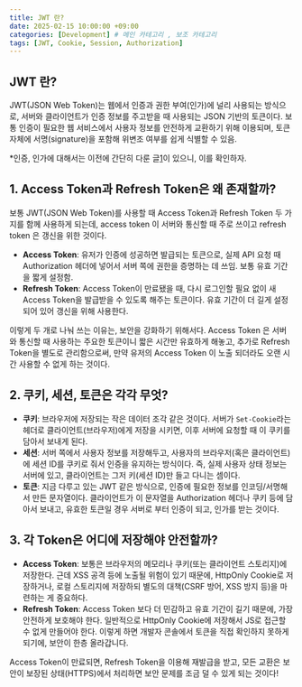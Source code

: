 ```yaml
---
title: JWT 란?
date: 2025-02-15 10:00:00 +09:00
categories: [Development] # 메인 카테고리 , 보조 카테고리
tags: [JWT, Cookie, Session, Authorization]
---
```


## JWT 란?

JWT(JSON Web Token)는 웹에서 인증과 권한 부여(인가)에 널리 사용되는 방식으로, 서버와 클라이언트가 인증 정보를 주고받을 때 사용되는 JSON 기반의 토큰이다. 보통 인증이 필요한 웹 서비스에서 사용자 정보를 안전하게 교환하기 위해 이용되며, 토큰 자체에 서명(signature)을 포함해 위변조 여부를 쉽게 식별할 수 있음.

*인증, 인가에 대해서는 이전에 간단히 다룬 글[1]이 있으니, 이를 확인하자.

## 1. Access Token과 Refresh Token은 왜 존재할까?

보통 JWT(JSON Web Token)를 사용할 때 Access Token과 Refresh Token 두 가지를 함께 사용하게 되는데, access token 이 서버와 통신할 때 주로 쓰이고 refresh token 은 갱신을 위한 것이다.

- **Access Token**: 유저가 인증에 성공하면 발급되는 토큰으로, 실제 API 요청 때 Authorization 헤더에 넣어서 서버 쪽에 권한을 증명하는 데 쓰임. 보통 유효 기간을 짧게 설정함.
- **Refresh Token**: Access Token이 만료됐을 때, 다시 로그인할 필요 없이 새 Access Token을 발급받을 수 있도록 해주는 토큰이다. 유효 기간이 더 길게 설정되어 있어 갱신을 위해 사용한다.

이렇게 두 개로 나눠 쓰는 이유는, 보안을 강화하기 위해서다. Access Token 은 서버와 통신할 때 사용하는 주요한 토큰이니 짧은 시간만 유효하게 해놓고, 추가로 Refresh Token을 별도로 관리함으로써, 만약 유저의 Access Token 이 노출 되더라도 오랜 시간 사용할 수 없게 하는 것이다.

## 2. 쿠키, 세션, 토큰은 각각 무엇?

- **쿠키**: 브라우저에 저장되는 작은 데이터 조각 같은 것이다. 서버가 `Set-Cookie`라는 헤더로 클라이언트(브라우저)에게 저장을 시키면, 이후 서버에 요청할 때 이 쿠키를 담아서 보내게 된다.
- **세션**: 서버 쪽에서 사용자 정보를 저장해두고, 사용자의 브라우저(혹은 클라이언트)에 세션 ID를 쿠키로 줘서 인증을 유지하는 방식이다. 즉, 실제 사용자 상태 정보는 서버에 있고, 클라이언트는 그저 키(세션 ID)만 들고 다니는 셈이다.
- **토큰**: 지금 다루고 있는 JWT 같은 방식으로, 인증에 필요한 정보를 인코딩/서명해서 만든 문자열이다. 클라이언트가 이 문자열을 Authorization 헤더나 쿠키 등에 담아서 보내고, 유효한 토큰일 경우 서버로 부터 인증이 되고, 인가를 받는 것이다.

## 3. 각 Token은 어디에 저장해야 안전할까?

- **Access Token**: 보통은 브라우저의 메모리나 쿠키(또는 클라이언트 스토리지)에 저장한다. 근데 XSS 공격 등에 노출될 위험이 있기 때문에, HttpOnly Cookie로 저장하거나, 로컬 스토리지에 저장하되 별도의 대책(CSRF 방어, XSS 방지 등)을 마련하는 게 중요하다.
- **Refresh Token**: Access Token 보다 더 민감하고 유효 기간이 길기 때문에, 가장 안전하게 보호해야 한다. 일반적으로 HttpOnly Cookie에 저장해서 JS로 접근할 수 없게 만들어야 한다.
이렇게 하면 개발자 콘솔에서 토큰을 직접 확인하지 못하게 되기에, 보안이 한층 올라갑니다.

Access Token이 만료되면, Refresh Token을 이용해 재발급을 받고, 모든 교환은 보안이 보장된 상태(HTTPS)에서 처리하면 보안 문제를 조금 덜 수 있게 되는 것이다!

[1]: https://kybaq.github.io/posts/cookie-token-auth-jwt/
